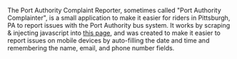 The Port Authority Complaint Reporter, sometimes called "Port Authority Complainter", is a small application to make it easier for riders in Pittsburgh, PA to report issues with the Port Authority bus system. It works by scraping & injecting javascript into [this page](http://www.portauthority.org/paac/apps/webcomments/pgcomment.asp?t=con), and was created to make it easier to report issues on mobile devices by auto-filling the date and time and remembering the name, email, and phone number fields.
